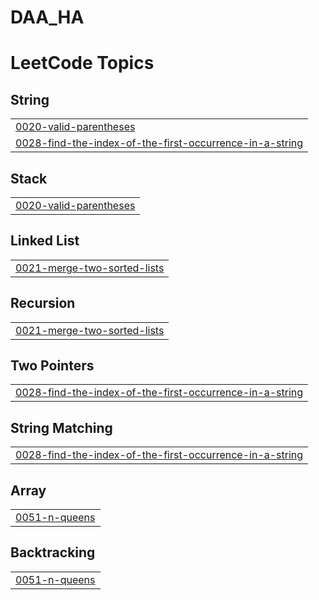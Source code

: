 # DAA_HA
<!---LeetCode Topics Start-->
# LeetCode Topics
## String
|  |
| ------- |
| [0020-valid-parentheses](https://github.com/Rohithkonuru/DAA_HA/tree/master/0020-valid-parentheses) |
| [0028-find-the-index-of-the-first-occurrence-in-a-string](https://github.com/Rohithkonuru/DAA_HA/tree/master/0028-find-the-index-of-the-first-occurrence-in-a-string) |
## Stack
|  |
| ------- |
| [0020-valid-parentheses](https://github.com/Rohithkonuru/DAA_HA/tree/master/0020-valid-parentheses) |
## Linked List
|  |
| ------- |
| [0021-merge-two-sorted-lists](https://github.com/Rohithkonuru/DAA_HA/tree/master/0021-merge-two-sorted-lists) |
## Recursion
|  |
| ------- |
| [0021-merge-two-sorted-lists](https://github.com/Rohithkonuru/DAA_HA/tree/master/0021-merge-two-sorted-lists) |
## Two Pointers
|  |
| ------- |
| [0028-find-the-index-of-the-first-occurrence-in-a-string](https://github.com/Rohithkonuru/DAA_HA/tree/master/0028-find-the-index-of-the-first-occurrence-in-a-string) |
## String Matching
|  |
| ------- |
| [0028-find-the-index-of-the-first-occurrence-in-a-string](https://github.com/Rohithkonuru/DAA_HA/tree/master/0028-find-the-index-of-the-first-occurrence-in-a-string) |
## Array
|  |
| ------- |
| [0051-n-queens](https://github.com/Rohithkonuru/DAA_HA/tree/master/0051-n-queens) |
## Backtracking
|  |
| ------- |
| [0051-n-queens](https://github.com/Rohithkonuru/DAA_HA/tree/master/0051-n-queens) |
<!---LeetCode Topics End-->